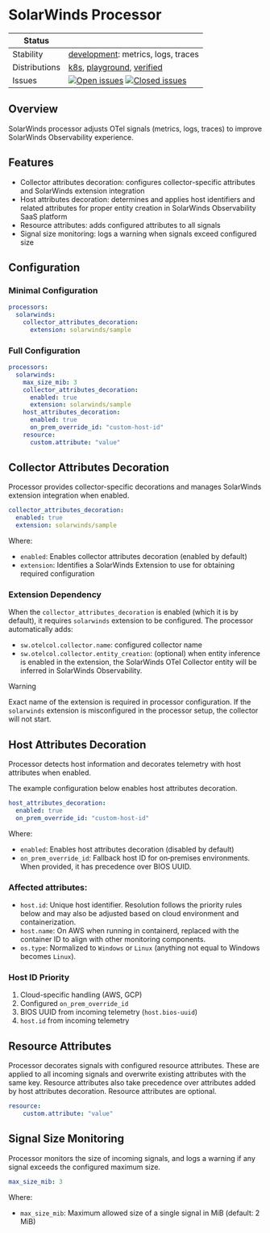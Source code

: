 # SolarWinds Processor

<!-- distribution links hack -->
[verified]: https://github.com/solarwinds/solarwinds-otel-collector-releases#verified
[playground]: https://github.com/solarwinds/solarwinds-otel-collector-releases#playground
[k8s]: https://github.com/solarwinds/solarwinds-otel-collector-releases#k8s


<!-- status autogenerated section -->
| Status        |           |
| ------------- |-----------|
| Stability     | [development]: metrics, logs, traces   |
| Distributions | [k8s], [playground], [verified] |
| Issues        | [![Open issues](https://img.shields.io/github/issues-search/solarwinds/solarwinds-otel-collector-contrib?query=is%3Aissue%20is%3Aopen%20label%3Aprocessor%2Fsolarwinds%20&label=open&color=orange&logo=opentelemetry)](https://github.com/solarwinds/solarwinds-otel-collector-contrib/issues?q=is%3Aopen+is%3Aissue+label%3Aprocessor%2Fsolarwinds) [![Closed issues](https://img.shields.io/github/issues-search/solarwinds/solarwinds-otel-collector-contrib?query=is%3Aissue%20is%3Aclosed%20label%3Aprocessor%2Fsolarwinds%20&label=closed&color=blue&logo=opentelemetry)](https://github.com/solarwinds/solarwinds-otel-collector-contrib/issues?q=is%3Aclosed+is%3Aissue+label%3Aprocessor%2Fsolarwinds) |

[development]: https://github.com/open-telemetry/opentelemetry-collector/blob/main/docs/component-stability.md#development
[k8s]: https://github.com/open-telemetry/opentelemetry-collector-releases/tree/main/distributions/otelcol-k8s
[playground]: 
[verified]: 
<!-- end autogenerated section -->

## Overview
SolarWinds processor adjusts OTel signals (metrics, logs, traces) to improve SolarWinds Observability experience.

## Features
- Collector attributes decoration: configures collector-specific attributes and SolarWinds extension integration
- Host attributes decoration: determines and applies host identifiers and related attributes for proper entity creation in SolarWinds Observability SaaS platform
- Resource attributes: adds configured attributes to all signals
- Signal size monitoring: logs a warning when signals exceed configured size

## Configuration

### Minimal Configuration
```yaml
processors:
  solarwinds:
    collector_attributes_decoration:
      extension: solarwinds/sample
```

### Full Configuration
```yaml
processors:
  solarwinds:
    max_size_mib: 3
    collector_attributes_decoration:
      enabled: true
      extension: solarwinds/sample
    host_attributes_decoration:
      enabled: true
      on_prem_override_id: "custom-host-id"
    resource:
      custom.attribute: "value"
```

## Collector Attributes Decoration

Processor provides collector-specific decorations and manages SolarWinds extension integration when enabled.

```yaml
collector_attributes_decoration:
  enabled: true
  extension: solarwinds/sample
```

Where:
- `enabled`: Enables collector attributes decoration (enabled by default)
- `extension`: Identifies a SolarWinds Extension to use for obtaining required configuration

### Extension Dependency
When the `collector_attributes_decoration` is enabled (which it is by default), it requires `solarwinds` extension to be configured.
The processor automatically adds:
- `sw.otelcol.collector.name`: configured collector name
- `sw.otelcol.collector.entity_creation`: (optional) when entity inference is enabled in the extension, the SolarWinds OTel Collector entity will be inferred in SolarWinds Observability.

> [!WARNING]
> Exact name of the extension is required in processor configuration. If the `solarwinds` extension is misconfigured in the processor setup, the collector will not start.

## Host Attributes Decoration

Processor detects host information and decorates telemetry with host attributes when enabled.

The example configuration below enables host attributes decoration.

```yaml
host_attributes_decoration:
  enabled: true
  on_prem_override_id: "custom-host-id"
```

Where:
- `enabled`: Enables host attributes decoration (disabled by default)
- `on_prem_override_id`: Fallback host ID for on‑premises environments. When provided, it has precedence over BIOS UUID.

### Affected attributes:
- `host.id`: Unique host identifier. Resolution follows the priority rules below and may also be adjusted based on cloud environment and containerization.
- `host.name`: On AWS when running in containerd, replaced with the container ID to align with other monitoring components.
- `os.type`: Normalized to `Windows` or `Linux` (anything not equal to Windows becomes `Linux`).

### Host ID Priority
1. Cloud-specific handling (AWS, GCP)
2. Configured `on_prem_override_id`
3. BIOS UUID from incoming telemetry (`host.bios-uuid`)
4. `host.id` from incoming telemetry


## Resource Attributes
Processor decorates signals with configured resource attributes. These are applied to all incoming signals and overwrite existing attributes with the same key. Resource attributes also take precedence over attributes added by host attributes decoration. Resource attributes are optional.

```yaml
resource:
    custom.attribute: "value"
```

## Signal Size Monitoring
Processor monitors the size of incoming signals, and logs a warning if any signal exceeds the configured maximum size.

```yaml
max_size_mib: 3
```

Where:
- `max_size_mib`: Maximum allowed size of a single signal in MiB (default: 2 MiB)
